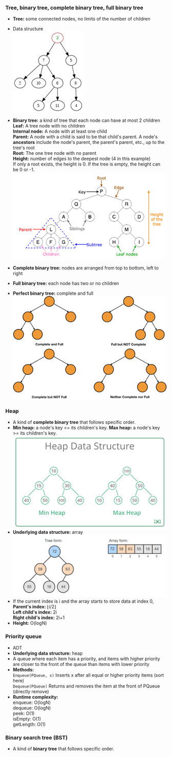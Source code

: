 ### Tree, binary tree, complete binary tree, full binary tree
* **Tree:** some connected nodes, no limits of the number of children  
* Data structure  
![image](images/Tree-1.png)

* **Binary tree:** a kind of tree that each node can have at most 2 children  
  **Leaf:** A tree node with no children  
  **Internal node:** A node with at least one child  
  **Parent:** A node with a child is said to be that child's parent. A node's **ancestors** include the node's parent, the parent's parent, etc., up to the tree's root  
  **Root:** The one tree node with no parent  
  **Height:** number of edges to the deepest node (4 in this example)  
  If only a root exists, the height is 0. If the tree is empty, the height can be 0 or -1.  
![image](images/Tree-3.png)  
* **Complete binary tree:** nodes are arranged from top to bottom, left to right
* **Full binary tree:** each node has two or no children
* **Perfect binary tree:** complete and full
![image](images/Tree-2.png)



### Heap
* A kind of **complete binary tree** that follows specific order.
* **Min heap:** a node's key <= its children's key. **Max heap:** a node's key >= its children's key.  
![image](images/Tree-4.png)
* **Underlying data structure:** array  
![image](images/Tree-5.png)
* If the current index is i and the array starts to store data at index 0,  
  **Parent's index:** ⌊i/2⌋  
  **Left child's index:** 2i  
  **Right child's index:** 2i+1  
* **Height:** O(logN)  

### Priority queue
* ADT
* **Underlying data structure:** heap
* A queue where each item has a priority, and items with higher priority are closer to the front of the queue than items with lower priority
* **Methods:**  
  `Enqueue(PQueue, x)` Inserts x after all equal or higher priority items (sort here)  
  `Dequeue(PQueue)`	Returns and removes the item at the front of PQueue (directly remove)  
* **Runtime complexity:**  
  enqueue: O(logN)  
  dequeue: O(logN)  
  peek: O(1)  
  isEmpty: O(1)  
  getLength: O(1)  

### Binary search tree (BST)
* A kind of **binary tree** that follows specific order.
